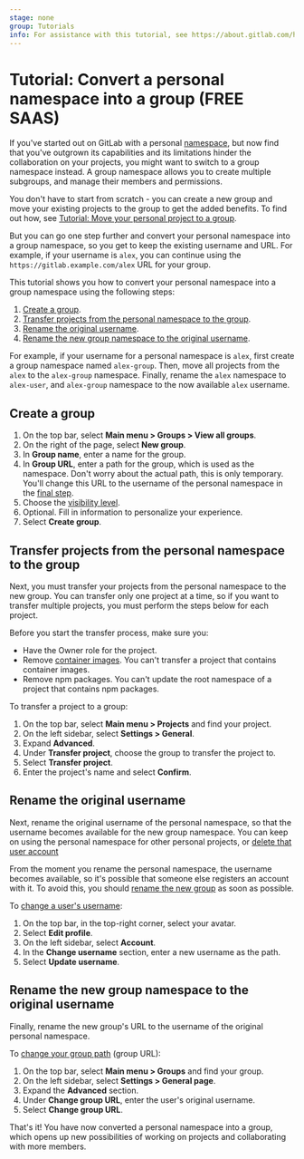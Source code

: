 ```yaml
---
stage: none
group: Tutorials
info: For assistance with this tutorial, see https://about.gitlab.com/handbook/product/ux/technical-writing/#assignments-to-other-projects-and-subjects.
---
```


# Tutorial: Convert a personal namespace into a group **(FREE SAAS)**

If you've started out on GitLab with a personal [namespace](../user/namespace/index.md), but now find
that you've outgrown its capabilities and its limitations hinder the collaboration on your projects,
you might want to switch to a group namespace instead.
A group namespace allows you to create multiple subgroups, and manage their members and permissions.

You don't have to start from scratch - you can create a new group
and move your existing projects to the group to get the added benefits.
To find out how, see [Tutorial: Move your personal project to a group](move_personal_project_to_a_group.md).

But you can go one step further and convert your personal namespace into a group namespace,
so you get to keep the existing username and URL. For example, if your username is `alex`,
you can continue using the `https://gitlab.example.com/alex` URL for your group.

This tutorial shows you how to convert your personal namespace into a group namespace
using the following steps:

1. [Create a group](#create-a-group).
1. [Transfer projects from the personal namespace to the group](#transfer-projects-from-the-personal-namespace-to-the-group).
1. [Rename the original username](#rename-the-original-username).
1. [Rename the new group namespace to the original username](#rename-the-new-group-namespace-to-the-original-username).

For example, if your username for a personal namespace is `alex`, first create a group namespace named `alex-group`.
Then, move all projects from the `alex` to the `alex-group` namespace. Finally,
rename the `alex` namespace to `alex-user`, and `alex-group` namespace to the now available `alex` username.

## Create a group

1. On the top bar, select **Main menu > Groups > View all groups**.
1. On the right of the page, select **New group**.
1. In **Group name**, enter a name for the group.
1. In **Group URL**, enter a path for the group, which is used as the namespace.
   Don't worry about the actual path, this is only temporary. You'll change this URL to the username of the personal namespace in the [final step](#rename-the-new-group-namespace-to-the-original-username).
1. Choose the [visibility level](../user/public_access.md).
1. Optional. Fill in information to personalize your experience.
1. Select **Create group**.

## Transfer projects from the personal namespace to the group

Next, you must transfer your projects from the personal namespace to the new group.
You can transfer only one project at a time, so if you want to transfer multiple projects,
you must perform the steps below for each project.

Before you start the transfer process, make sure you:

- Have the Owner role for the project.
- Remove [container images](../user/packages/container_registry/index.md#move-or-rename-container-registry-repositories).
  You can't transfer a project that contains container images.
- Remove npm packages. You can't update the root namespace of a project that contains npm packages.

To transfer a project to a group:

1. On the top bar, select **Main menu > Projects** and find your project.
1. On the left sidebar, select **Settings > General**.
1. Expand **Advanced**.
1. Under **Transfer project**, choose the group to transfer the project to.
1. Select **Transfer project**.
1. Enter the project's name and select **Confirm**.

## Rename the original username

Next, rename the original username of the personal namespace, so that the username becomes available for the new group namespace.
You can keep on using the personal namespace for other personal projects, or [delete that user account](../user/profile/account/delete_account.md)

From the moment you rename the personal namespace, the username becomes available, so it's possible that someone else registers an account with it. To avoid this, you should [rename the new group](#rename-the-new-group-namespace-to-the-original-username) as soon as possible.

To [change a user's username](../user/profile/index.md#change-your-username):

1. On the top bar, in the top-right corner, select your avatar.
1. Select **Edit profile**.
1. On the left sidebar, select **Account**.
1. In the **Change username** section, enter a new username as the path.
1. Select **Update username**.

## Rename the new group namespace to the original username

Finally, rename the new group's URL to the username of the original personal namespace.

To [change your group path](../user/group/manage.md#change-a-groups-path) (group URL):

1. On the top bar, select **Main menu > Groups** and find your group.
1. On the left sidebar, select **Settings > General page**.
1. Expand the **Advanced** section.
1. Under **Change group URL**, enter the user's original username.
1. Select **Change group URL**.

That's it! You have now converted a personal namespace into a group, which opens up new possibilities of
working on projects and collaborating with more members.
